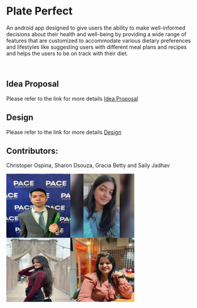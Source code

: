 # Plate Perfect

An android app designed to give users the ability to make well-informed decisions about their health and well-being by providing a wide range of features that are customized to accommodate various dietary preferences and lifestyles like suggesting users with different meal plans and recipes and helps the users to be on track with their diet.

<br/>

<h2>Idea Proposal</h2>
Please refer to the link for more details <a href="https://docs.google.com/document/d/1WH4igLCGn2JayA3ci811kjBUjbGURqBT/edit?usp=sharing&ouid=102167781560686034577&rtpof=true&sd=true">Idea Proposal</a>

<h2>Design</h2>
Please refer to the link for more details <a href="https://www.figma.com/file/WaHtcOq8zx3GQMmXaezbxi/Plate-Perfect-Design?type=whiteboard&node-id=0-1&t=BbGVux2QRRN0fjTZ-0">Design</a>

<br/>

<h2>Contributors:</h2>
Christoper Ospina, Sharon Dsouza, Gracia Betty and Saily Jadhav
<br/>

<a href="#"><img src="assets/Chris.jpeg" align="left" height="170px" width="170px" /></a>

<a href="#"><img src="assets/Sharon.jpeg" align="left" height="170px" width="170px" /></a>

<a href="#"><img src="assets/Gracia.jpg" align="left" height="170px" width="170px" /></a>

<a href="#"><img src="assets/Saily.jpeg" align="left" height="170px" width="170px" /></a>
